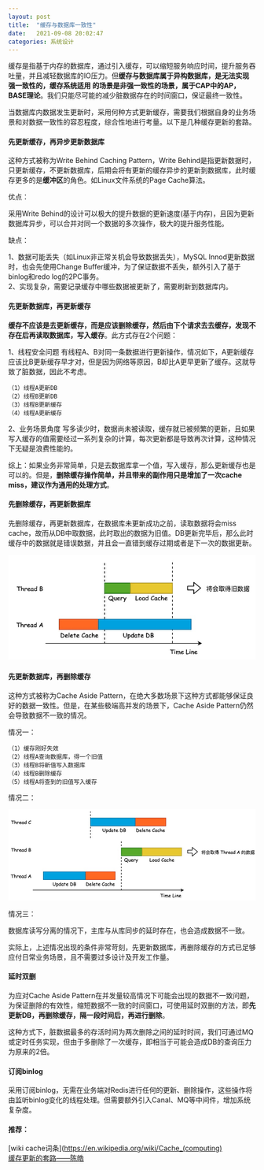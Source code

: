 ```yaml
---
layout: post
title:  "缓存与数据库一致性"
date:   2021-09-08 20:02:47
categories: 系统设计
---
```


缓存是指基于内存的数据库，通过引入缓存，可以缩短服务响应时间，提升服务吞吐量，并且减轻数据库的IO压力。但**缓存与数据库属于异构数据库，是无法实现强一致性的，缓存系统适用
的场景是非强一致性的场景，属于CAP中的AP，BASE理论**。我们只能尽可能的减少脏数据存在的时间窗口，保证最终一致性。

当数据库内数据发生更新时，采用何种方式更新缓存，需要我们根据⾃⾝的业务场景和对数据⼀致性的容忍程度，综合性地进⾏考量。以下是几种缓存更新的套路。

#### 先更新缓存，再异步更新数据库

这种方式被称为Write Behind Caching Pattern，Write Behind是指更新数据时，只更新缓存，不更新数据库，后期会将有更新的缓存异步的更新到数据库，此时缓存更多的是**缓冲区**的角色。如Linux文件系统的Page Cache算法。

优点：

采用Write Behind的设计可以极大的提升数据的更新速度(基于内存)，且因为更新数据库异步，可以合并对同一个数据的多次操作，极大的提升服务性能。

缺点：

1、数据可能丢失（如Linux非正常关机会导致数据丢失），MySQL Innod更新数据时，也会先使用Change Buffer缓冲，为了保证数据不丢失，额外引入了基于binlog和redo log的2PC事务。</br>
2、实现复杂，需要记录缓存中哪些数据被更新了，需要刷新到数据库内。</br>

#### 先更新数据库，再更新缓存

**缓存不应该是去更新缓存，而是应该删除缓存，然后由下个请求去去缓存，发现不存在后再读取数据库，写入缓存**。此方式存在2个问题：

1、线程安全问题
有线程A、B对同一条数据进行更新操作，情况如下，A更新缓存应该比B更新缓存早才对，但是因为网络等原因，B却比A更早更新了缓存。这就导致了脏数据，因此不考虑。
```
（1）线程A更新DB
（2）线程B更新DB
（3）线程B更新缓存
（4）线程A更新缓存
```

2、业务场景角度
写多读少时，数据尚未被读取，缓存就已被频繁的更新，且如果写入缓存的值需要经过一系列复杂的计算，每次更新都是导致再次计算，这种情况下无疑是浪费性能的。

综上：如果业务非常简单，只是去数据库拿一个值，写入缓存，那么更新缓存也是可以的。但是，**删除缓存操作简单，并且带来的副作用只是增加了一次cache miss，建议作为通用的处理方式**。



#### 先删除缓存，再更新数据库

先删除缓存，再更新数据库，在数据库未更新成功之前，读取数据将会miss cache，故⽽从DB中取数据，此时取出的数据为旧值。DB更新完毕后，那么此时缓存中的数据就是错误数据，并且会⼀直错到缓存过期或者是下⼀次的数据更新。

![先删除缓存，再更新数据库](https://raw.githubusercontent.com/GuanN1ng/GuanN1ng.github.io/main/_posts/image/%E5%85%88%E5%88%A0%E9%99%A4%E7%BC%93%E5%AD%98%E5%86%8D%E6%9B%B4%E6%96%B0DB.jpg)

#### 先更新数据库，再删除缓存

这种方式被称为Cache Aside Pattern，在绝大多数场景下这种方式都能够保证良好的数据一致性。但是，在某些极端高并发的场景下，Cache Aside Pattern仍然会导致数据不一致的情况。

情况一：
```
（1）缓存刚好失效
（2）线程A查询数据库，得一个旧值
（3）线程B将新值写入数据库
（4）线程B删除缓存
（5）线程A将查到的旧值写入缓存
```

情况二：

![先更新数据库，再删除缓存](https://raw.githubusercontent.com/GuanN1ng/GuanN1ng.github.io/main/_posts/image/%E5%85%88%E6%9B%B4%E6%96%B0DB%E5%86%8D%E5%88%A0%E9%99%A4%E7%BC%93%E5%AD%98.jpg)

情况三：

数据库读写分离的情况下，主库与从库同步的延时存在，也会造成数据不一致。

实际上，上述情况出现的条件非常苛刻，先更新数据库，再删除缓存的方式已足够应付日常业务场景，且不需要过多设计及开发工作量。

#### 延时双删

为应对Cache Aside Pattern在并发量较高情况下可能会出现的数据不一致问题，为保证删除的有效性，缩短数据不一致的时间窗口，可使用延时双删的方法，即**先更新DB，再删除缓存，隔一段时间后，再进行删除**。

这种方式下，脏数据最多的存活时间为两次删除之间的延时时间，我们可通过MQ或定时任务实现，但由于多删除了一次缓存，即相当于可能会造成DB的查询压力为原来的2倍。

#### 订阅binlog

采用订阅binlog，无需在业务端对Redis进行任何的更新、删除操作，这些操作将由监听binlog变化的线程处理。但需要额外引入Canal、MQ等中间件，增加系统复杂度。



#### 推荐：

[wiki cache词条](https://en.wikipedia.org/wiki/Cache_(computing)</br>
[缓存更新的套路——陈皓](https://coolshell.cn/articles/17416.html)</br>

